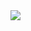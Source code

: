 <!--
**cacoco/cacoco** is a ✨ _special_ ✨ repository because its `README.md` (this file) appears on your GitHub profile.

Here are some ideas to get you started:

- 🔭 I’m currently working on ...
- 🌱 I’m currently learning ...
- 👯 I’m looking to collaborate on ...
- 🤔 I’m looking for help with ...
- 💬 Ask me about ...
- 📫 How to reach me: ...
- 😄 Pronouns: ...
- ⚡ Fun fact: ...
-->

<picture>
<source 
  srcset="https://github-readme-stats.vercel.app/api?username=cacoco&show_icons=true&theme=transparent"
  media="(prefers-color-scheme: transparent)"
/>
<source
  srcset="https://github-readme-stats.vercel.app/api?username=cacoco&show_icons=true"
  media="(prefers-color-scheme: light), (prefers-color-scheme: no-preference)"
/>
<img src="https://github-readme-stats.vercel.app/api?username=cacoco&show_icons=true&theme=transparent" />
</picture>
